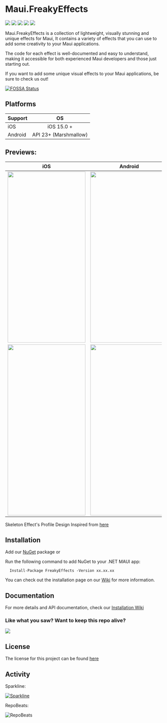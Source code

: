 # Maui.FreakyEffects

<div>
   <a href="https://www.nuget.org/packages/FreakyEffects"><img src="https://img.shields.io/nuget/v/FreakyEffects?color=blue&logo=nuget"></a>
   <a href="https://www.nuget.org/packages/FreakyEffects"><img src="https://img.shields.io/nuget/dt/FreakyEffects.svg"></a>
<a href="https://app.fossa.com/projects/git%2Bgithub.com%2FFreakyAli%2FMaui.FreakyEffects?ref=badge_shield" alt="FOSSA Status"><img src="https://app.fossa.com/api/projects/git%2Bgithub.com%2FFreakyAli%2FMaui.FreakyEffects.svg?type=shield"/></a>
   <a href="./LICENSE"><img src="https://img.shields.io/github/license/freakyali/maui.freakyeffects"></a>
   <a href="https://www.codefactor.io/repository/github/freakyali/maui.freakyeffects"><img src="https://www.codefactor.io/repository/github/freakyali/maui.freakyeffects/badge"></a>
</div>


Maui.FreakyEffects is a collection of lightweight, visually stunning and unique effects for Maui, It contains a variety of effects that you can use to add some creativity to your Maui applications.

The code for each effect is well-documented and easy to understand, making it accessible for both experienced Maui developers and those just starting out.

If you want to add some unique visual effects to your Maui applications, be sure to check us out!


[![FOSSA Status](https://app.fossa.com/api/projects/git%2Bgithub.com%2FFreakyAli%2FMaui.FreakyEffects.svg?type=large)](https://app.fossa.com/projects/git%2Bgithub.com%2FFreakyAli%2FMaui.FreakyEffects?ref=badge_large)

## Platforms

| Support       | OS            |
| ------------- |:-------------:|
| iOS             | iOS 15.0 + |
| Android    | API 23+ (Marshmallow) | 

## Previews:

| iOS | Android |
| --- | --- |
| <img src="https://user-images.githubusercontent.com/31090457/225077296-a87ef6ea-7ef4-4ab6-a904-960bcd13654b.gif" width="250" height="550"/>| <img src="https://user-images.githubusercontent.com/31090457/225077308-994f0265-463a-4109-bca1-8abc0cf634c4.gif" width="250" height="550"/> |
| <img src="https://github.com/FreakyAli/Maui.FreakyEffects/assets/31090457/72eb3dac-b716-47ff-be96-73341ca2b1ac" width="250" height="550"/>| <img src="https://github.com/FreakyAli/Maui.FreakyEffects/assets/31090457/691abb5b-42cf-4619-9c0d-91f76d814d16" width="250" height="550"/> |

Skeleton Effect's Profile Design Inspired from [here](https://www.behance.net/gallery/155366855/Daily-UI-Day-6-User-Profile?tracking_source=search_projects%7Cuser+profile)

## Installation

Add our [NuGet](https://www.nuget.org/packages/FreakyEffects) package or

Run the following command to add NuGet to your .NET MAUI app:

      Install-Package FreakyEffects -Version xx.xx.xx

You can check out the installation page on our [Wiki](https://github.com/FreakyAli/Maui.FreakyEffects/wiki) for more information.

## Documentation
 
For more details and API documentation, check our [Installation Wiki](https://github.com/FreakyAli/Maui.FreakyEffects/wiki/Installation)

### Like what you saw? Want to keep this repo alive?
[![](https://miro.medium.com/max/600/0*wrBJU05A3BULKcWA.gif)](https://www.buymeacoffee.com/FreakyAli)

## License 

The license for this project can be found [here](https://github.com/FreakyAli/Maui.FreakyEffects/blob/master/LICENSE)

## Activity 

Sparkline: 

[![Sparkline](https://stars.medv.io/FreakyAli/Maui.FreakyEffects.svg)](https://stars.medv.io/FreakyAli/Maui.FreakyEffects)

RepoBeats:

![RepoBeats](https://repobeats.axiom.co/api/embed/d14386d457d5790da527b4b00dfddcd8dad8e2dc.svg "Repobeats analytics image")